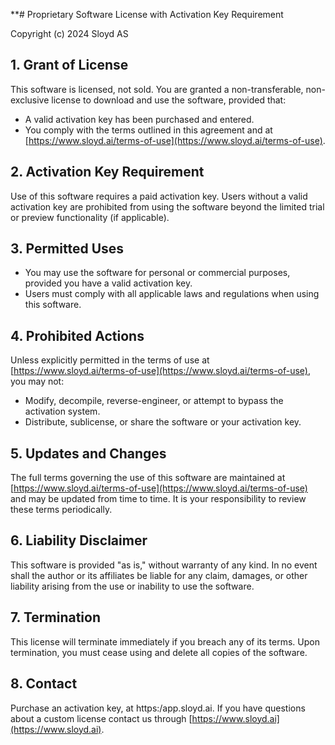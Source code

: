 **# Proprietary Software License with Activation Key Requirement  

Copyright (c) 2024 Sloyd AS

## 1. Grant of License  
This software is licensed, not sold. You are granted a non-transferable, non-exclusive license to download and use the software, provided that:  
- A valid activation key has been purchased and entered.  
- You comply with the terms outlined in this agreement and at [https://www.sloyd.ai/terms-of-use](https://www.sloyd.ai/terms-of-use).  

## 2. Activation Key Requirement  
Use of this software requires a paid activation key. Users without a valid activation key are prohibited from using the software beyond the limited trial or preview functionality (if applicable).  

## 3. Permitted Uses  
- You may use the software for personal or commercial purposes, provided you have a valid activation key.  
- Users must comply with all applicable laws and regulations when using this software.  

## 4. Prohibited Actions  
Unless explicitly permitted in the terms of use at [https://www.sloyd.ai/terms-of-use](https://www.sloyd.ai/terms-of-use), you may not:  
- Modify, decompile, reverse-engineer, or attempt to bypass the activation system.  
- Distribute, sublicense, or share the software or your activation key.  

## 5. Updates and Changes  
The full terms governing the use of this software are maintained at [https://www.sloyd.ai/terms-of-use](https://www.sloyd.ai/terms-of-use) and may be updated from time to time. It is your responsibility to review these terms periodically.  

## 6. Liability Disclaimer  
This software is provided "as is," without warranty of any kind. In no event shall the author or its affiliates be liable for any claim, damages, or other liability arising from the use or inability to use the software.  

## 7. Termination  
This license will terminate immediately if you breach any of its terms. Upon termination, you must cease using and delete all copies of the software.  

## 8. Contact  
Purchase an activation key, at https:/app.sloyd.ai. If you have questions about a custom license contact us through [https://www.sloyd.ai](https://www.sloyd.ai).  
